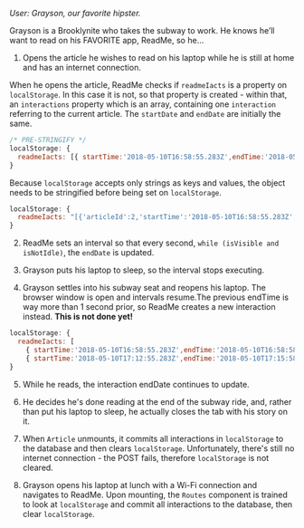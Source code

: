 _User: Grayson, our favorite hipster._

Grayson is a Brooklynite who takes the subway to work. He knows he’ll want to read on his FAVORITE app, ReadMe, so he...

1.  Opens the article he wishes to read on his laptop while he is still at home and has an internet connection.

When he opens the article, ReadMe checks if `readmeIacts` is a property on `localStorage`. In this case it is not, so that property is created - within that, an `interactions` property which is an array, containing one `interaction` referring to the current article. The `startDate` and `endDate` are initially the same.

```js
/* PRE-STRINGIFY */
localStorage: {
  readmeIacts: [{ startTime:'2018-05-10T16:58:55.283Z',endTime:'2018-05-10T16:58:58.288Z' articleId: 1 }]
}
```

Because `localStorage` accepts only strings as keys and values, the object needs to be stringified before being set on `localStorage`.

```js
localStorage: {
  readmeIacts: "[{'articleId':2,'startTime':'2018-05-10T16:58:55.283Z','endTime':'2018-05-10T16:58:58.288Z'}]";
}
```

2.  ReadMe sets an interval so that every second, `while (isVisible and isNotIdle)`, the `endDate` is updated.

3.  Grayson puts his laptop to sleep, so the interval stops executing.

4.  Grayson settles into his subway seat and reopens his laptop. The browser window is open and intervals resume.The previous endTime is way more than 1 second prior, so ReadMe creates a new interaction instead. **This is not done yet!**

```js
localStorage: {
  readmeIacts: [
    { startTime:'2018-05-10T16:58:55.283Z',endTime:'2018-05-10T16:58:58.288Z' articleId: 1 },
    { startTime:'2018-05-10T17:12:55.283Z',endTime:'2018-05-10T17:15:58.288Z' articleId: 1 }]
}
```

5.  While he reads, the interaction endDate continues to update.

6.  He decides he's done reading at the end of the subway ride, and, rather than put his laptop to sleep, he actually closes the tab with his story on it.

7.  When `Article` unmounts, it commits all interactions in `localStorage` to the database and then clears `localStorage`. Unfortunately, there's still no internet connection - the POST fails, therefore `localStorage` is not cleared.

8.  Grayson opens his laptop at lunch with a Wi-Fi connection and navigates to ReadMe. Upon mounting, the `Routes` component is trained to look at `localStorage` and commit all interactions to the database, then clear `localStorage`.
